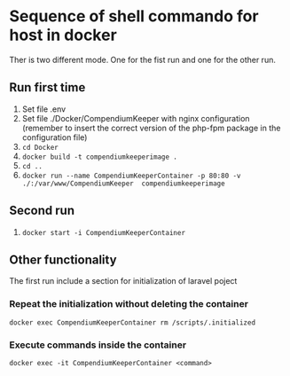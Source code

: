 # Sequence of shell commando for host in docker
Ther is two different mode. One for the fist run and one for the other run.
## Run first time
1. Set file .env
2. Set file ./Docker/CompendiumKeeper with nginx configuration (remember to insert the correct version of the php-fpm package in the configuration file)
3. `cd Docker`
4. `docker build -t compendiumkeeperimage .`
5. `cd ..`
6. `docker run --name CompendiumKeeperContainer -p 80:80 -v ./:/var/www/CompendiumKeeper  compendiumkeeperimage`
## Second run
1. `docker start -i CompendiumKeeperContainer`

## Other functionality
The first run include a section for initialization of laravel poject
### Repeat the initialization without deleting the container
`docker exec CompendiumKeeperContainer rm /scripts/.initialized`
### Execute commands inside the container
`docker exec -it CompendiumKeeperContainer <command>`
